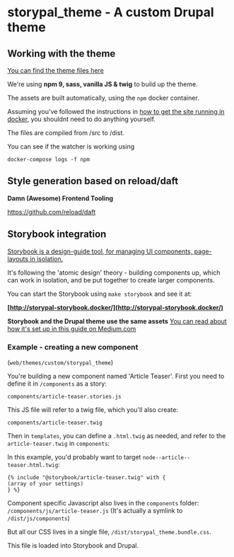 # storypal_theme - A custom Drupal theme

## Working with the theme

[You can find the theme files here](../web/themes/custom/storypal_theme)

We're using **npm 9, sass, vanilla JS & twig** to build up the theme.

The assets are built automatically, using the `npm` docker container.

Assuming you've followed the instructions in [how to get the site running in docker](docker.md),
you shouldnt need to do anything yourself.

The files are compiled from /src to /dist.

You can see if the watcher is working using
```shell
docker-compose logs -f npm
```

## Style generation based on reload/daft
**Damn (Awesome) Frontend Tooling**

https://github.com/reload/daft

## Storybook integration

[Storybook is a design-guide tool, for managing UI components, page-layouts in isolation.](https://storybook.js.org/)

It's following the 'atomic design' theory - building components up, which can work in isolation, and be put together to create larger components.

You can start the Storybook using `make storybook` and see it at:

**[http://storypal-storybook.docker/](http://storypal-storybook.docker/)**

**Storybook and the Drupal theme use the same assets**
[You can read about how it's set up in this guide on Medium.com](https://medium.com/@askibinski/integrating-storybook-with-drupal-ddabfc6c2f9d
)

### Example - creating a new component
(`web/themes/custom/storypal_theme`)

You're building a new component named 'Article Teaser'.
First you need to define it in `/components` as a story:

`components/article-teaser.stories.js`

This JS file will refer to a twig file, which you'll also create:

`components/article-teaser.twig`

Then in `templates`, you can define a `.html.twig` as needed, and refer to the `article-teaser.twig` in `components`:

In this example, you'd probably want to target `node--article--teaser.html.twig`:
```
{% include "@storybook/article-teaser.twig" with {
(array of your settings)
} %}
```

Component specific Javascript also lives in the `components` folder:
`/components/js/article-teaser.js` (It's actually a symlink to `/dist/js/components`)

But all our CSS lives in a single file, `/dist/storypal_theme.bundle.css`.

This file is loaded into Storybook and Drupal.
